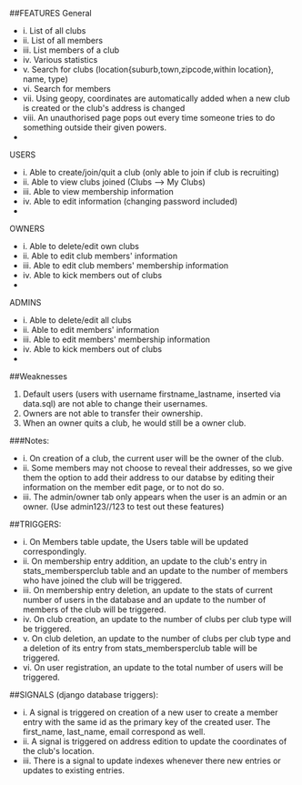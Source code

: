 ##FEATURES
General
* i. List of all clubs
* ii. List of all members
* iii. List members of a club
* iv. Various statistics 
* v. Search for clubs (location{suburb,town,zipcode,within location}, name, type)
* vi. Search for members
* vii. Using geopy, coordinates are automatically added when a new club is created or the club's address is changed
* viii. An unauthorised page pops out every time someone tries to do something outside their given powers.
* 
USERS
* i. Able to create/join/quit a club (only able to join if club is recruiting)
* ii. Able to view clubs joined (Clubs --> My Clubs)
* iii. Able to view membership information
* iv. Able to edit information (changing password included)
* 
OWNERS
* i. Able to delete/edit own clubs
* ii. Able to edit club members' information
* iii. Able to edit club members' membership information
* iv. Able to kick members out of clubs
*
ADMINS
* i. Able to delete/edit all clubs
* ii. Able to edit members' information
* iii. Able to edit members' membership information
* iv. Able to kick members out of clubs
*

##Weaknesses
1. Default users (users with username firstname_lastname, inserted via data.sql) are not able to change their usernames.
2. Owners are not able to transfer their ownership.
3. When an owner quits a club, he would still be a owner club.

###Notes:
* i. On creation of a club, the current user will be the owner of the club.
* ii. Some members may not choose to reveal their addresses, so we give them the option to add their address to our databse by editing their information on the member edit page, or to not do so.
* iii. The admin/owner tab only appears when the user is an admin or an owner. (Use admin123//123 to test out these features)

##TRIGGERS:
* i. On Members table update, the Users table will be updated correspondingly.
* ii. On membership entry addition, an update to the club's entry in stats_membersperclub table and an update to the number of members who have joined the club will be triggered.
* iii. On membership entry deletion, an update to the stats of current number of users in the database and an update to the number of members of the club will be triggered.
* iv. On club creation, an update to the number of clubs per club type will be triggered.
* v. On club deletion, an update to the number of clubs per club type and a deletion of its entry from stats_membersperclub table will be triggered.
* vi. On user registration, an update to the total number of users will be triggered.

##SIGNALS (django database triggers):
* i. A signal is triggered on creation of a new user to create a member entry with the same id as the primary key of the created user. The first_name, last_name, email correspond as well.
* ii. A signal is triggered on address edition to update the coordinates of the club's location.
* iii. There is a signal to update indexes whenever there new entries or updates to existing entries.

